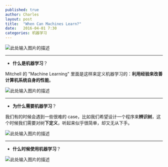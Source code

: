 ```yaml
---
published: true
author: Charles
layout: post
title:  "When Can Machines Learn?"
date:   2016-04-01 7:30
categories: 机器学习 
---
```


![此处输入图片的描述][1]

----------

- **什么是机器学习**？

<div class="inline_list">
Mitchell 的 "Machine Learning" 里面是这样来定义机器学习的：<strong>利用经验来改善计算机系统自身的性能</strong>。
</div>

![此处输入图片的描述][2]

----------


- **为什么需要机器学习**？

<div class="inline_list">
我们有的时候会遇到一些很难的 case，比如我们希望设计一个程序来<strong>辨识树</strong>，这个时候我们需要对树<strong>下定义</strong>，听起来似乎很简单，却又无从下手。
</div>

![此处输入图片的描述][3]

----------


- **什么时候使用机器学习**？

![此处输入图片的描述][4]


  [1]: http://7xjbdi.com1.z0.glb.clouddn.com/2016-04-03_194735.png
  [2]: http://7xjbdi.com1.z0.glb.clouddn.com/2016-04-03_200749.png
  [3]: http://7xjbdi.com1.z0.glb.clouddn.com/2016-04-03_200613.png
  [4]: http://7xjbdi.com1.z0.glb.clouddn.com/2016-04-03_200945.png


